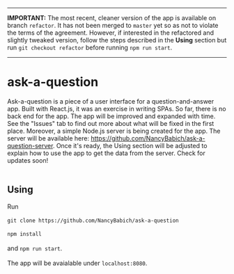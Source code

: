 ***
__IMPORTANT:__ The most recent, cleaner version of the app is available on branch `refactor`. It has not been merged to `master` yet so as not to violate the terms of the agreement. However, if interested in the refactored and slightly tweaked version, follow the steps described in the __Using__ section but run `git checkout refactor` before running `npm run start`.
***

# ask-a-question
Ask-a-question is a piece of a user interface for a question-and-answer app. Built with React.js, it was an exercise in writing SPAs. So far, there is no back end for the app. The app will be improved and expanded with time. See the "Issues" tab to find out more about what will be fixed in the first place. Moreover, a simple Node.js server is being created for the app. The server will be available here: https://github.com/NancyBabich/ask-a-question-server. Once it's ready, the Using section will be adjusted to explain how to use the app to get the data from the server. Check for updates soon!</br></br>

## Using
Run </br></br>
`git clone https://github.com/NancyBabich/ask-a-question` </br></br>
`npm install`</br></br>
and `npm run start`.</br></br>
The app will be avaialable under `localhost:8080`.


